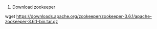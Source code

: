 
1. Download zookeeper

wget https://downloads.apache.org/zookeeper/zookeeper-3.6.1/apache-zookeeper-3.6.1-bin.tar.gz